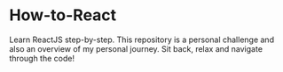 # How-to-React
Learn ReactJS step-by-step. This repository is a personal challenge and also an overview of my personal journey. Sit back, relax and navigate through the code! 
